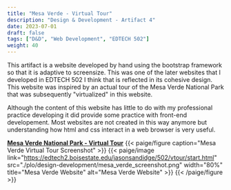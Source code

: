 ```yaml
---
title: "Mesa Verde - Virtual Tour"
description: "Design & Development - Artifact 4"
date: 2023-07-01
draft: false
tags: ["D&D", "Web Development", "EDTECH 502"]
weight: 40
---
```

This artifact is a website developed by hand using the bootstrap framework so that it is adaptive to screensize.  This was one of the later websites that I developed in EDTECH 502 I think that is reflected in its cohesive design.  This website was inspired by an actual tour of the Mesa Verde National Park that was subsequently "virtualized" in this website.

Although the content of this website has little to do with my professional practice developing it did provide some practice with front-end developement.  Most websites are not created in this way anymore but understanding how html and css interact in a web browser is very useful.

**[Mesa Verde National Park - Virtual Tour](https://edtech2.boisestate.edu/jasonsandidge/502/vtour/start.html)**
{{< paige/figure caption="Mesa Verde Virtual Tour Screenshot" >}}
{{< paige/image link="https://edtech2.boisestate.edu/jasonsandidge/502/vtour/start.html" src="./plo/design-development/mesa_verde_screenshot.png" width="80%" title="Mesa Verde Website" alt="Mesa Verde Website" >}}
{{< /paige/figure >}}
